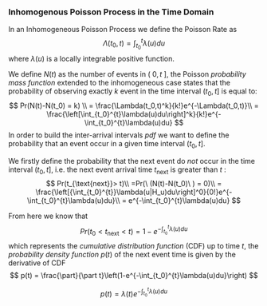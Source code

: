 ### Inhomogenous Poisson Process in the Time Domain

In an Inhomogeneous Poisson Process we define the Poisson Rate as
$$
\Lambda(t_0,t) = \int_{t_0}^t\lambda(u)du
$$
where $\lambda(u)$ is a locally integrable positive function.

We define $N(t)$ as the number of events in $(\ 0,t\ ]$, the Poisson *probability mass function* extended to the inhomogeneous case states that the probability of observing exactly $k$ event in the time interval $(t_0,t]$ is equal to:
$$
Pr(N(t)-N(t_0) =  k) \\
= \frac{\Lambda(t_0,t)^k}{k!}e^{-\Lambda(t_0,t)}\\
= \frac{\left[\int_{t_0}^{t}\lambda(u)du\right]^k}{k!}e^{-\int_{t_0}^{t}\lambda(u)du}
$$
In order to build the inter-arrival intervals *pdf* we want to define the probability that an event occur in a given time interval $(t_0,t]$.

We firstly define the probability that the next event do *not* occur in the time interval $(t_0,t]$, i.e. the next event arrival time $t_{\text{next}}$ is greater than $t$ :
$$
Pr(t_{\text{next}}> t)\\
=Pr(\ (N(t)-N(t_0)\ ) =  0)\\
= \frac{\left[{\int_{t_0}^{t}}\lambda(u|H_u)du\right]^0}{0!}e^{-\int_{t_0}^{t}\lambda(u)du}\\
= e^{-\int_{t_0}^{t}\lambda(u)du}
$$

From here we know that 
$$
Pr(t_0 < t_{\text{next}} < t) = 1-e^{-\int_{t_0}^{t}\lambda(u)du}
$$
which represents the *cumulative distribution function* (CDF) up to time $t$, the *probability density function* $p(t)$ of the next event time is given by the derivative of CDF
$$
p(t) = \frac{\part}{\part t}\left(1-e^{-\int_{t_0}^{t}\lambda(u)du}\right)
$$

$$
p(t) = \lambda(t) e^{-\int_{t_0}^{t}\lambda(u)du}
$$